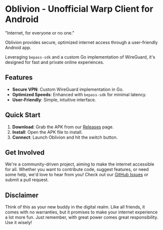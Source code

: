 # Oblivion - Unofficial Warp Client for Android

"Internet, for everyone or no one."

Oblivion provides secure, optimized internet access through a user-friendly Android app. 

Leveraging `bepass-sdk` and a custom Go implementation of WireGuard, it's designed for fast and private online experiences.

## Features

- **Secure VPN**: Custom WireGuard implementation in Go.
- **Optimized Speeds**: Enhanced with `bepass-sdk` for minimal latency.
- **User-Friendly**: Simple, intuitive interface.

## Quick Start

1. **Download**: Grab the APK from our [Releases](https://github.com/bepass-org/oblivion/releases) page.
2. **Install**: Open the APK file to install.
3. **Connect**: Launch Oblivion and hit the switch button.

## Get Involved

We're a community-driven project, aiming to make the internet accessible for all. Whether you want to contribute code, suggest features, or need some help, we'd love to hear from you! Check out our [GitHub Issues](https://github.com/bepass-org/oblivion/issues) or submit a pull request.

## Disclaimer

Think of this as your new buddy in the digital realm. Like all friends, it comes with no warranties, but it promises to make your internet experience a lot more fun. Just remember, with great power comes great responsibility. Use it wisely!
